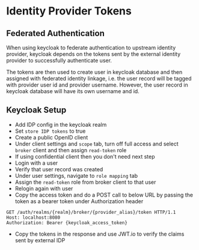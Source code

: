 # Identity Provider Tokens

## Federated Authentication

When using keycloak to federate authentication to upstream identity provider, keycloak depends on the tokens sent by the external identity provider to successfully authenticate user.

The tokens are then used to create user in keycloak database and then assigned with federated identity linkage, i.e. the user record will be tagged with provider user id and provider username. However, the user record in keycloak database will have its own username and id.

## Keycloak Setup

- Add IDP config in the keycloak realm
- Set `store IDP tokens` to true
- Create a public OpenID client
- Under client settings and `scope` tab, turn off full access and select `broker` client and then assign `read-token` role
- If using confidential client then you don't need next step
- Login with a user
- Verify that user record was created
- Under user settings, navigate to `role mapping` tab
- Assign the `read-token` role from broker client to that user
- Relogin again with user
- Copy the access token and do a POST call to below URL by passing the token as a bearer token under Authorization header

```
GET /auth/realms/{realm}/broker/{provider_alias}/token HTTP/1.1
Host: localhost:8080
Authorization: Bearer {keycloak_access_token}
```

- Copy the tokens in the response and use JWT.io to verify the claims sent by external IDP